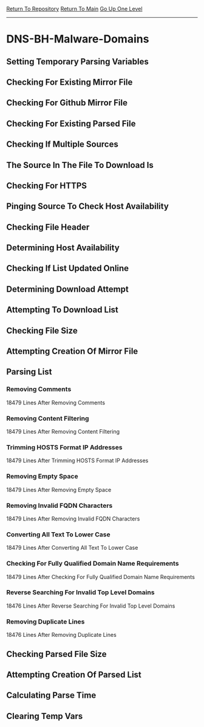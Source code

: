 [Return To Repository](https://github.com/deathbybandaid/piholeparser/)
[Return To Main](https://github.com/deathbybandaid/piholeparser/blob/master/RecentRunLogs/Mainlog.md)
[Go Up One Level](https://github.com/deathbybandaid/piholeparser/blob/master/RecentRunLogs/TopLevelScripts/30-Processing-Blacklists.md)
____________________________________
# DNS-BH-Malware-Domains
## Setting Temporary Parsing Variables
## Checking For Existing Mirror File
## Checking For Github Mirror File
## Checking For Existing Parsed File
## Checking If Multiple Sources
## The Source In The File To Download Is
## Checking For HTTPS
## Pinging Source To Check Host Availability
## Checking File Header
## Determining Host Availability
## Checking If List Updated Online
## Determining Download Attempt
## Attempting To Download List
## Checking File Size
## Attempting Creation Of Mirror File
## Parsing List
### Removing Comments
18479 Lines After Removing Comments
### Removing Content Filtering
18479 Lines After Removing Content Filtering
### Trimming HOSTS Format IP Addresses
18479 Lines After Trimming HOSTS Format IP Addresses
### Removing Empty Space
18479 Lines After Removing Empty Space
### Removing Invalid FQDN Characters
18479 Lines After Removing Invalid FQDN Characters
### Converting All Text To Lower Case
18479 Lines After Converting All Text To Lower Case
### Checking For Fully Qualified Domain Name Requirements
18479 Lines After Checking For Fully Qualified Domain Name Requirements
### Reverse Searching For Invalid Top Level Domains
18476 Lines After Reverse Searching For Invalid Top Level Domains
### Removing Duplicate Lines
18476 Lines After Removing Duplicate Lines
## Checking Parsed File Size
## Attempting Creation Of Parsed List
## Calculating Parse Time
## Clearing Temp Vars
